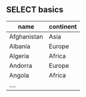## SELECT basics

| name        | continent |
|-------------|-----------|
| Afghanistan | Asia      |
| Albania     | Europe    |
| Algeria     | Africa    |
| Andorra     | Europe    |
| Angola      | Africa    |
|.... |
